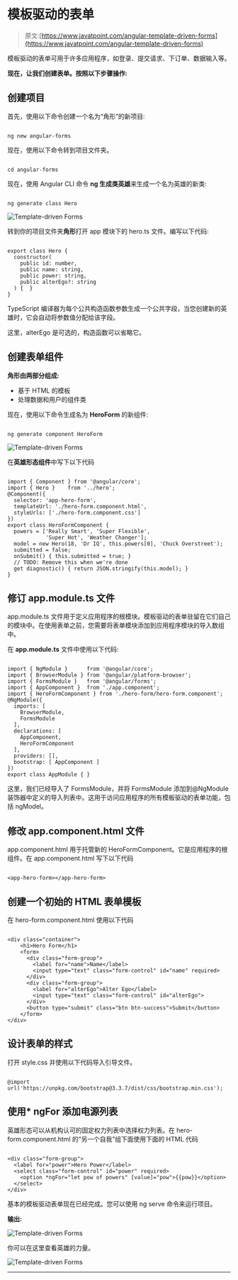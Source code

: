 # 模板驱动的表单

> 原文:[https://www.javatpoint.com/angular-template-driven-forms](https://www.javatpoint.com/angular-template-driven-forms)

模板驱动的表单可用于许多应用程序，如登录、提交请求、下订单、数据输入等。

**现在，让我们创建表单。按照以下步骤操作:**

## 创建项目

首先，使用以下命令创建一个名为“角形”的新项目:

```

ng new angular-forms 

```

现在，使用以下命令转到项目文件夹。

```

cd angular-forms

```

现在，使用 Angular CLI 命令 **ng 生成类英雄**来生成一个名为英雄的新类:

```

ng generate class Hero

```

![Template-driven Forms](../Images/e55bbcb1aa84797653d20e419c6c7b7b.png)

转到你的项目文件夹**角形**打开 app 模块下的 hero.ts 文件。编写以下代码:

```

export class Hero {
  constructor(
    public id: number,
    public name: string,
    public power: string,
    public alterEgo?: string
  ) {  }
}

```

TypeScript 编译器为每个公共构造函数参数生成一个公共字段，当您创建新的英雄时，它会自动将参数值分配给该字段。

这里，alterEgo 是可选的，构造函数可以省略它。

## 创建表单组件

**角形由两部分组成:**

*   基于 HTML 的模板
*   处理数据和用户的组件类

现在，使用以下命令生成名为 **HeroForm** 的新组件:

```

ng generate component HeroForm 

```

![Template-driven Forms](../Images/194d35fa602524d58d233d4c7535951f.png)

在**英雄形态组件**中写下以下代码

```

import { Component } from '@angular/core';
import { Hero }    from '../hero';
@Component({
  selector: 'app-hero-form',
  templateUrl: './hero-form.component.html',
  styleUrls: ['./hero-form.component.css']
})
export class HeroFormComponent {
  powers = ['Really Smart', 'Super Flexible',
            'Super Hot', 'Weather Changer'];
  model = new Hero(18, 'Dr IQ', this.powers[0], 'Chuck Overstreet');
  submitted = false;
  onSubmit() { this.submitted = true; }
  // TODO: Remove this when we're done
  get diagnostic() { return JSON.stringify(this.model); }
}

```

## 修订 app.module.ts 文件

app.module.ts 文件用于定义应用程序的根模块。模板驱动的表单驻留在它们自己的模块中。在使用表单之前，您需要将表单模块添加到应用程序模块的导入数组中。

在 **app.module.ts** 文件中使用以下代码:

```

import { NgModule }      from '@angular/core';
import { BrowserModule } from '@angular/platform-browser';
import { FormsModule }   from '@angular/forms';
import { AppComponent }  from './app.component';
import { HeroFormComponent } from './hero-form/hero-form.component';
@NgModule({
  imports: [
    BrowserModule,
    FormsModule
  ],
  declarations: [
    AppComponent,
    HeroFormComponent
  ],
  providers: [],
  bootstrap: [ AppComponent ]
})
export class AppModule { }

```

这里，我们已经导入了 FormsModule，并将 FormsModule 添加到@NgModule 装饰器中定义的导入列表中。这用于访问应用程序的所有模板驱动的表单功能，包括 ngModel。

## 修改 app.component.html 文件

app.component.html 用于托管新的 HeroFormComponent。它是应用程序的根组件。在 app.component.html 写下以下代码

```

<app-hero-form></app-hero-form> 

```

## 创建一个初始的 HTML 表单模板

在 hero-form.component.html 使用以下代码

```

<div class="container">
    <h1>Hero Form</h1>
    <form>
      <div class="form-group">
        <label for="name">Name</label>
        <input type="text" class="form-control" id="name" required>
      </div>
      <div class="form-group">
        <label for="alterEgo">Alter Ego</label>
        <input type="text" class="form-control" id="alterEgo">
      </div>
      <button type="submit" class="btn btn-success">Submit</button>
    </form>
</div>

```

## 设计表单的样式

打开 style.css 并使用以下代码导入引导文件。

```

@import url('https://unpkg.com/bootstrap@3.3.7/dist/css/bootstrap.min.css');

```

## 使用* ngFor 添加电源列表

英雄形态可以从机构认可的固定权力列表中选择权力列表。在 hero-form.component.html 的“另一个自我”组下面使用下面的 HTML 代码

```

<div class="form-group">
  <label for="power">Hero Power</label>
  <select class="form-control" id="power" required>
    <option *ngFor="let pow of powers" [value]="pow">{{pow}}</option>
  </select>
</div>

```

基本的模板驱动表单现在已经完成。您可以使用 ng serve 命令来运行项目。

**输出:**

![Template-driven Forms](../Images/7c2ccd1f88d6057ebc5834cfa281d514.png)

你可以在这里查看英雄的力量。

![Template-driven Forms](../Images/a384ac01ad9513fac1657895fddb20b1.png)

* * *